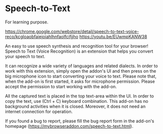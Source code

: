 # Speech-to-Text

For learning purpose.

https://chrome.google.com/webstore/detail/speech-to-text-voice-reco/kcgloaobfaiejoiahlhnfaolfcifjjho
https://youtu.be/EUwmpKANW38


An easy to use speech synthesis and recognition tool for your browser!
Speech to Text (Voice Recognition) is an extension that helps you convert your speech to text. 

It can recognize a wide variety of languages and related dialects. In order to work with this extension, simply open the addon's UI and then press on the big microphone icon to start converting your voice to text. Please note that, when the add-on is first started, it asks for microphone permission. Please accept the permission to start working with the add-on. 

All the captured text is placed in the top text-area within the UI. In order to copy the text, use (Ctrl + C) keyboard combination. This add-on has no background activities when it is closed. Moreover, it does not need an internet connection for operation.

If you found a bug to report, please fill the bug report form in the add-on's homepage (https://mybrowseraddon.com/speech-to-text.html).
